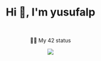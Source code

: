 <h1 align="center">Hi 👋, I'm yusufalp</h1>


<br>
<p align="center">👨‍💻 My 42 status</p>
<p align="center"><img src="https://badge42.vercel.app/api/v2/clcwusxvy00060fl1zizhmckc/stats?cursusId=21&coalitionId=198"/></p>
